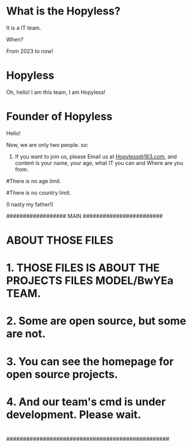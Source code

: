 
What is the Hopyless?
=
It is a IT team.

When?

From 2023 to now!

Hopyless
=

Oh, hello! I am this team, I am Hopyless!

Founder of Hopyless
=

Hello! 


Now, we are only two people. so:

1. If you want to join us, please Email us at Hopyless@163.com, and content is your name, your age, what IT you can and Where are you from.

#There is no age limit.

#There is no country limit.

(I nasty my father!)


################## MAIN ########################
#              ABOUT THOSE FILES
#
# 1. THOSE FILES IS ABOUT THE PROJECTS FILES MODEL/BwYEa TEAM.
# 2. Some are open source, but some are not.
# 3. You can see the homepage for open source projects.
# 4. And our team's cmd is under development. Please wait.
#
#################################################

